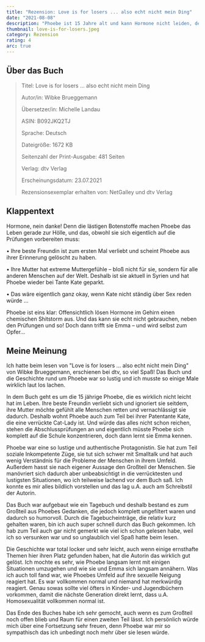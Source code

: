```yaml
---
title: "Rezension: Love is for losers ... also echt nicht mein Ding"
date: "2021-08-08"
description: "Phoebe ist 15 Jahre alt und kann Hormone nicht leiden, denn die sind es Schuld das sich ihre beste Freundin zum ersten Mal verliebt hat & sie seitdem ignoriert. Phoebe ist eins klar: Hormone lösen im Gehirn einen chemischen Shitstorm aus. Und das kann sie echt nicht gebrauchen, neben den Prüfungen und so! Doch dann trifft sie Emma – und wird selbst zum Opfer..."
thumbnail: love-is-for-losers.jpeg
category: Rezension
rating: 4
arc: true
---
```


## Über das Buch
> Titel: Love is for losers ... also echt nicht mein Ding
>
> Autor/in: Wibke Brueggemann
>
> Übersetzer/in: Michelle Landau
>
> ASIN: B092JKQ2TJ
>
> Sprache: Deutsch
>
> Dateigröße: 1672 KB
>
> Seitenzahl der Print-Ausgabe: 481 Seiten
>
> Verlag: dtv Verlag
>
> Erscheinungsdatum: 23.07.2021
>
> Rezensionsexemplar erhalten von: NetGalley und dtv Verlag

## Klappentext
Hormone, nein danke!
Denn die lästigen Botenstoffe machen Phoebe das Leben gerade zur Hölle, und das, obwohl sie sich eigentlich auf die Prüfungen vorbereiten muss:

• Ihre beste Freundin ist zum ersten Mal verliebt und scheint Phoebe aus ihrer Erinnerung gelöscht zu haben.

• Ihre Mutter hat extreme Muttergefühle – bloß nicht für sie, sondern für alle anderen Menschen auf der Welt. Deshalb ist sie aktuell in Syrien und hat Phoebe wieder bei Tante Kate geparkt.

• Das wäre eigentlich ganz okay, wenn Kate nicht ständig über Sex reden würde …

Phoebe ist eins klar: Offensichtlich lösen Hormone im Gehirn einen chemischen Shitstorm aus. Und das kann sie echt nicht gebrauchen, neben den Prüfungen und so! Doch dann trifft sie Emma – und wird selbst zum Opfer...

## Meine Meinung
Ich hatte beim lesen von "Love is for losers ... also echt nicht mein Ding" von Wibke Brueggemann, erschienen bei dtv, so viel Spaß! Das Buch und die Geschichte rund um Phoebe war so lustig und ich musste so einige Male wirklich laut los lachen.

In dem Buch geht es um die 15 jährige Phoebe, die es wirklich nicht leicht hat im Leben. Ihre beste Freundin verliebt sich und ignoriert sie seitdem, ihre Mutter möchte gefühlt alle Menschen retten und vernachlässigt sie dadurch. Deshalb wohnt Phoebe auch zum Teil bei ihrer Patentante Kate, die eine verrückte Cat-Lady ist. Und würde das alles nicht schon reichen, stehen die Abschlussprüfungen an und eigentlich müsste Phoebe sich komplett auf die Schule konzentrieren, doch dann lernt sie Emma kennen.

Phoebe war eine so lustige und authentische Protagonistin. Sie hat zum Teil soziale Inkompetente Züge, sie tut sich schwer mit Smalltalk und hat auch wenig Verständnis für die Probleme der Menschen in ihrem Umfeld. Außerdem hasst sie nach eigener Aussage den Großteil der Menschen. Sie manövriert sich dadurch aber unbeabsichtigt in die verrücktesten und lustigsten Situationen, wo ich teilweise lachend vor dem Buch saß. Ich konnte es mir alles bildlich vorstellen und das lag u.A. auch am Schreibstil der Autorin.

Das Buch war aufgebaut wie ein Tagebuch und deshalb bestand es zum Großteil aus Phoebes Gedanken, die jedoch komplett ungefiltert waren und dadurch so humorvoll. Durch die Tagebucheinträge, die relativ kurz gehalten waren, bin ich auch super schnell durch das Buch gekommen. Ich hab zum Teil auch gar nicht gemerkt wie viel ich schon gelesen habe, weil ich so versunken war und so unglaublich viel Spaß hatte beim lesen.

Die Geschichte war total locker und sehr leicht, auch wenn einige ernsthafte Themen hier ihren Platz gefunden haben, hat die Autorin das wirklich gut gelöst. Ich mochte es sehr, wie Phoebe langsam lernt mit einigen Situationen umzugehen und wie sie und Emma sich langsam annähern. Was ich auch toll fand war, wie Phoebes Umfeld auf ihre sexuelle Neigung reagiert hat. Es war vollkommen normal und niemand hat merkwürdig reagiert. Genau sowas sollte viel öfters in Kinder- und Jugendbüchern vorkommen, damit die nächste Generation direkt lernt, dass u.A. Homosexualität vollkommen normal ist.

Das Ende des Buches habe ich sehr gemocht, auch wenn es zum Großteil noch offen blieb und Raum für einen zweiten Teil lässt. Ich persönlich würde mich über eine Fortsetzung sehr freuen, denn Phoebe war mir so sympathisch das ich unbedingt noch mehr über sie lesen würde.